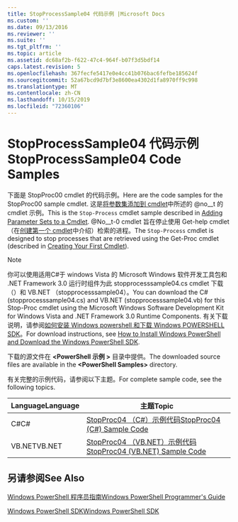 ```yaml
---
title: StopProcessSample04 代码示例 |Microsoft Docs
ms.custom: ''
ms.date: 09/13/2016
ms.reviewer: ''
ms.suite: ''
ms.tgt_pltfrm: ''
ms.topic: article
ms.assetid: dc68af2b-f622-47c4-964f-b07f3d5bdf14
caps.latest.revision: 5
ms.openlocfilehash: 367fecfe5417e0e4cc41b076bac6fefbe185624f
ms.sourcegitcommit: 52a67bcd9d7bf3e8600ea4302d1fa8970ff9c998
ms.translationtype: MT
ms.contentlocale: zh-CN
ms.lasthandoff: 10/15/2019
ms.locfileid: "72360106"
---
```

# <a name="stopprocesssample04-code-samples"></a><span data-ttu-id="9e97a-102">StopProcessSample04 代码示例</span><span class="sxs-lookup"><span data-stu-id="9e97a-102">StopProcessSample04 Code Samples</span></span>

<span data-ttu-id="9e97a-103">下面是 StopProc00 cmdlet 的代码示例。</span><span class="sxs-lookup"><span data-stu-id="9e97a-103">Here are the code samples for the StopProc00 sample cmdlet.</span></span> <span data-ttu-id="9e97a-104">这是[将参数集添加到 cmdlet](../cmdlet/adding-parameter-sets-to-a-cmdlet.md)中所述的 @no__t 的 cmdlet 示例。</span><span class="sxs-lookup"><span data-stu-id="9e97a-104">This is the `Stop-Process` cmdlet sample described in [Adding Parameter Sets to a Cmdlet](../cmdlet/adding-parameter-sets-to-a-cmdlet.md).</span></span> <span data-ttu-id="9e97a-105">@No__t-0 cmdlet 旨在停止使用 Get-help cmdlet （在[创建第一个 cmdlet](../cmdlet/creating-a-cmdlet-without-parameters.md)中介绍）检索的进程。</span><span class="sxs-lookup"><span data-stu-id="9e97a-105">The `Stop-Process` cmdlet is designed to stop processes that are retrieved using the Get-Proc cmdlet (described in [Creating Your First Cmdlet](../cmdlet/creating-a-cmdlet-without-parameters.md)).</span></span>

> [!NOTE]
> <span data-ttu-id="9e97a-106">你可以使用适用C#于 windows Vista 的 Microsoft Windows 软件开发工具包和 .NET Framework 3.0 运行时组件为此 stopprocesssample04.cs cmdlet 下载（）和 VB.NET （stopprocesssample04）。</span><span class="sxs-lookup"><span data-stu-id="9e97a-106">You can download the C# (stopprocesssample04.cs) and VB.NET (stopprocesssample04.vb) for this Stop-Proc cmdlet using the Microsoft Windows Software Development Kit for Windows Vista and .NET Framework 3.0 Runtime Components.</span></span> <span data-ttu-id="9e97a-107">有关下载说明，请参阅[如何安装 Windows powershell 和下载 Windows POWERSHELL SDK](/powershell/developer/installing-the-windows-powershell-sdk)。</span><span class="sxs-lookup"><span data-stu-id="9e97a-107">For download instructions, see [How to Install Windows PowerShell and Download the Windows PowerShell SDK](/powershell/developer/installing-the-windows-powershell-sdk).</span></span>
>
> <span data-ttu-id="9e97a-108">下载的源文件在 **\<PowerShell 示例 >** 目录中提供。</span><span class="sxs-lookup"><span data-stu-id="9e97a-108">The downloaded source files are available in the **\<PowerShell Samples>** directory.</span></span>

<span data-ttu-id="9e97a-109">有关完整的示例代码，请参阅以下主题。</span><span class="sxs-lookup"><span data-stu-id="9e97a-109">For complete sample code, see the following topics.</span></span>

|<span data-ttu-id="9e97a-110">Language</span><span class="sxs-lookup"><span data-stu-id="9e97a-110">Language</span></span>|<span data-ttu-id="9e97a-111">主题</span><span class="sxs-lookup"><span data-stu-id="9e97a-111">Topic</span></span>|
|--------------|-----------|
|<span data-ttu-id="9e97a-112">C#</span><span class="sxs-lookup"><span data-stu-id="9e97a-112">C#</span></span>|[<span data-ttu-id="9e97a-113">StopProc04 （C#）示例代码</span><span class="sxs-lookup"><span data-stu-id="9e97a-113">StopProc04 (C#) Sample Code</span></span>](./stopprocesssample04-csharp-sample-code.md)|
|<span data-ttu-id="9e97a-114">VB.NET</span><span class="sxs-lookup"><span data-stu-id="9e97a-114">VB.NET</span></span>|[<span data-ttu-id="9e97a-115">StopProc04 （VB.NET）示例代码</span><span class="sxs-lookup"><span data-stu-id="9e97a-115">StopProc04 (VB.NET) Sample Code</span></span>](./stopprocesssample04-vb-net-sample-code.md)|

## <a name="see-also"></a><span data-ttu-id="9e97a-116">另请参阅</span><span class="sxs-lookup"><span data-stu-id="9e97a-116">See Also</span></span>

[<span data-ttu-id="9e97a-117">Windows PowerShell 程序员指南</span><span class="sxs-lookup"><span data-stu-id="9e97a-117">Windows PowerShell Programmer's Guide</span></span>](./windows-powershell-programmer-s-guide.md)

[<span data-ttu-id="9e97a-118">Windows PowerShell SDK</span><span class="sxs-lookup"><span data-stu-id="9e97a-118">Windows PowerShell SDK</span></span>](../windows-powershell-reference.md)
